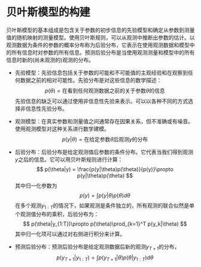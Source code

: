 # 贝叶斯模型的构建

贝叶斯模型的基本组成是包含关于参数的初步信息的先验模型和确定从参数到测量值的随机映射的测量模型。使用贝叶斯规则，可以从观测中推断出参数的估计。以观测数据为条件的参数的概率分布称为后验分布，它表示在使用观测数据和模型中的所有信息时对参数的所有信息。预测后验分布是当使用观测测量和模型中的所有信息时新的(尚未观测的)观测的分布。

+ 先验模型：先验信息包括关于参数的可能和不可能值的主观经验和在观察到任何数据之前的相对可能性。先验分布是对这些信息的数学描述：
  $$
  p(\theta) = \text{在看到任何观测数据之前的关于参数}\theta\text{的信息}
  $$
  先验信息的缺乏可以通过使用非信息性先验来表示。可以以各种不同的方式选择非信息性先验分布。

+ 观测模型：在真实参数和测量值之间通常存在因果关系，但不准确或有噪音。使用观测模型对这种关系进行数学建模。
  $$
  p(y|\theta) = \text{在给定参数}\theta\text{后观测}y\text{的分布}
  $$

+ 后验分布：后验分布是给定观测值后参数的条件分布。它代表当我们得到观测$y$之后的信息。它可以用贝叶斯规则进行计算：
  $$
  p(\theta|y) = \frac{p(y|\theta)p(\theta)}{p(y)}\propto p(y|\theta)p(\theta)
  $$
  其中归一化参数为
  $$
  p(y) = \int p(y|\theta)p(\theta)d\theta
  $$
  在多个观测$y_{1:T}$的情况下，如果观测是条件独立的，所有观测的联合似然是单个观测值分布的乘积，后验分布为：
  $$
  p(\theta|y_{1:T})\propto p(\theta)\prod_{k=1}^T p(y_k|\theta)
  $$
  其中归一化项可以通过对右侧进行积分来计算。

+ 预测后验分布：预测后验分布是给定观测数据后新的观测$y_{T+1}$的分布，
  $$
  p(y_{T+1}|y_{1:T}) = \int p(y_{T+1}|\theta)p(\theta|y_{1:T})d\theta
  $$


